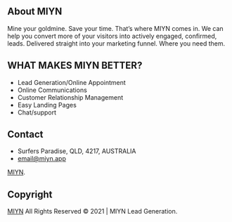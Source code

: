 ## About MIYN

Mine your goldmine. Save your time.
That’s where MIYN comes in. We can help you convert more of your visitors into actively engaged, confirmed, leads. Delivered straight into your marketing funnel. Where you need them.

## WHAT MAKES MIYN BETTER?

- Lead Generation/Online Appointment
- Online Communications
- Customer Relationship Management
- Easy Landing Pages
- Chat/support

## Contact

- Surfers Paradise, QLD,  4217, AUSTRALIA
- email@miyn.app

[MIYN](https://myin.app).

## Copyright

[MIYN](https://myin.app) All Rights Reserved © 2021 | MIYN Lead Generation.